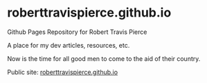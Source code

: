 # roberttravispierce.github.io
Github Pages Repository for Robert Travis Pierce

A place for my dev articles, resources, etc.

Now is the time for all good men to come to the aid of their country.

Public site: [roberttravispierce.github.io](https://roberttravispierce.github.io/)
